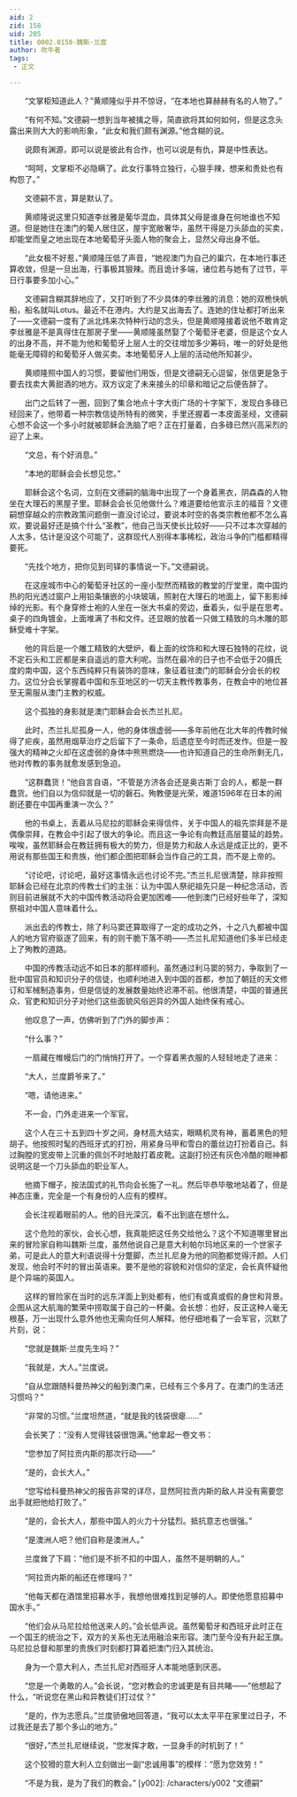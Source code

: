 ```yaml
---
aid: 2
zid: 158
uid: 205
title: 0002.0158-魏斯·兰度
author: 吹牛者
tags: 
 - 正文

---
```




　　“文掌柜知道此人？”黄顺隆似乎并不惊讶，“在本地也算赫赫有名的人物了。”

　　“有何不知。”文德嗣一想到当年被擒之辱，简直欲将其如何如何，但是这念头露出来则大大的影响形象，“此女和我们颇有渊源。”他含糊的说。

　　说颇有渊源，即可以说是彼此有合作，也可以说是有仇，算是中性表达。

　　“呵呵，文掌柜不必隐瞒了。此女行事特立独行，心狠手辣，想来和贵处也有构怨了。”

　　文德嗣不言，算是默认了。

　　黄顺隆说这里只知道李丝雅是葡华混血，具体其父母是谁身在何地谁也不知道。但是她住在澳门的葡人居住区，屋宇宽敞奢华，虽然干得是刀头舔血的买卖，却能堂而皇之地出现在本地葡萄牙头面人物的聚会上，显然父母出身不低。

　　“此女极不好惹，”黄顺隆压低了声音，“她视澳门为自己的巢穴，在本地行事还算收敛，但是一旦出海，行事极其狠辣。而且诡计多端，诸位若与她有了过节，平日行事要多加小心。”

　　文德嗣含糊其辞地应了，又打听到了不少具体的李丝雅的消息：她的双桅快帆船，船名就叫Lotus。最近不在港内，大约是又出海去了。连她的住址都打听出来了——文德嗣一度有了派北炜来次特种行动的念头，但是黄顺隆接着说他不敢肯定李丝雅是不是真得住在那房子里——黄顺隆虽然娶了个葡萄牙老婆，但是这个女人的出身不高，并不能为他和葡萄牙上层人士的交往增加多少筹码，唯一的好处是他能毫无障碍的和葡萄牙人做买卖。本地葡萄牙人上层的活动他所知甚少。

　　黄顺隆照中国人的习惯，要留他们用饭，但是文德嗣无心逗留，张信更是急于要去找卖大黄甜酒的地方。双方议定了未来接头的印章和暗记之后便告辞了。

　　出门之后转了一圈，回到了集合地点十字大街广场的十字架下，发现白多碌已经回来了，他带着一种宗教信徒所特有的微笑，手里还握着一本皮面圣经，文德嗣心想不会这一个多小时就被耶稣会洗脑了吧？正在打量着，白多碌已然兴高采烈的迎了上来。

　　“文总，有个好消息。”

　　“本地的耶稣会会长想见您。”

　　耶稣会这个名词，立刻在文德嗣的脑海中出现了一个身着黑衣，阴森森的人物坐在大理石的黑屋子里。耶稣会会长见他做什么？难道要给他宣示主的福音？文德嗣想穿越众的宗教政策问题倒一直没讨论过，要说本时空的各类宗教他都不怎么喜欢，要说最好还是搞个什么“圣教”，他自己当天使长比较好——只不过本次穿越的人太多，估计是没这个可能了，这群现代人别得本事稀松，政治斗争的门槛都精得要死。

　　“先找个地方，把你见到司铎的事情说一下。”文德嗣说。

　　在这座城市中心的葡萄牙社区的一座小型然而精致的教堂的厅堂里，南中国灼热的阳光透过窗户上用铅条镶嵌的小块玻璃，照射在大理石的地面上，留下影影绰绰的光影。有个身穿修士袍的人坐在一张大书桌的旁边，垂着头，似乎是在思考。桌子的四角镀金，上面堆满了书和文件。还显眼的放着一只做工精致的乌木雕的耶稣受难十字架。

　　他的背后是一个雕工精致的大壁炉，看上面的纹饰和和大理石独特的花纹，说不定石头和工匠都是来自遥远的意大利呢。当然在最冷的日子也不会低于20摄氏度的南中国，这个东西纯粹只有装饰的意味，象征着驻澳门的耶稣会分会长的权力。这位分会长掌握着中国和东亚地区的一切天主教传教事务，在教会中的地位甚至无需服从澳门主教的权威。

　　这个孤独的身影就是澳门耶稣会会长杰兰扎尼。

　　此时，杰兰扎尼孤身一人，他的身体很虚弱——多年前他在北大年的传教时候得了疟疾，虽然用烟草治疗之后留下了一条命，后遗症至今时而还发作。但是一股强大的精神之火却在这虚弱的身体中熊熊燃烧——也许知道自己的生命所剩无几，他对传教的事务就愈发感到急迫。

　　“这群蠢货！”他自言自语，“不管是方济各会还是奥古斯丁会的人，都是一群蠢货。他们自以为信仰就是一切的磐石。殉教便是光荣，难道1596年在日本的闹剧还要在中国再重演一次么？”

　　他的书桌上，丢着从马尼拉的耶稣会来得信件，关于中国人的祖先崇拜是不是偶像崇拜，在教会中引起了很大的争论。而且这一争论有向教廷高层蔓延的趋势。唉唉，虽然耶稣会在教廷拥有极大的势力，但是势力和敌人永远是成正比的，更不用说有那些国王和贵族，他们都企图把耶稣会当作自己的工具，而不是上帝的。

　　“讨论吧，讨论吧，最好这事情永远也讨论不完。”杰兰扎尼很清楚，除非按照耶稣会已经在北京的传教士们的主张：认为中国人祭祀祖先只是一种纪念活动，否则目前进展就不大的中国传教活动将会更加困难——他到澳门已经好些年了，深知祭祖对中国人意味着什么。

　　派出去的传教士，除了利马窦还算取得了一定的成功之外，十之八九都被中国人的地方官府驱逐了回来，有的则干脆下落不明——杰兰扎尼知道他们多半已经走上了殉教的道路。

　　中国的传教活动远不如日本的那样顺利。虽然通过利马窦的努力，争取到了一批中国官员和知识分子的信徒，也顺利地进入到中国的首都，参加了朝廷的天文修订和军械制造事务，但是信徒的发展数量始终迟滞不前。他很清楚，中国的普通民众、官吏和知识分子对他们这些面貌风俗迥异的外国人始终保有戒心。

　　他叹息了一声，仿佛听到了门外的脚步声：

　　“什么事？”

　　一扇藏在帷幔后门的门悄悄打开了。一个穿着黑衣服的人轻轻地走了进来：

　　“大人，兰度爵爷来了。”

　　“嗯，请他进来。”

　　不一会，门外走进来一个军官。

　　这个人在三十五到四十岁之间，身材高大结实，眼睛机灵有神，蓄着黑色的短胡子。他按照时髦的西班牙式的打扮，用紧身马甲和雪白的蕾丝边打扮着自己。斜过胸膛的宽皮带上沉重的佩剑不时地敲打着皮靴。这副打扮还有灰色冷酷的眼神都说明这是一个刀头舔血的职业军人。

　　他摘下帽子，按法国式的礼节向会长施了一礼。然后毕恭毕敬地站着了，但是神态庄重，完全是一个有身份的人应有的模样。

　　会长注视着眼前的人。他的目光深沉，看不出到底在想什么。

　　这个危险的家伙，会长心想，我真能把这任务交给他么？这个不知道哪里冒出来的冒险家自称叫魏斯·兰度，虽然他说自己是意大利帕尔玛地区来的一个世家子弟，可是此人的意大利语说得十分蹩脚，杰兰扎尼身为他的同胞都觉得汗颜。人们发现，他会时不时的冒出英语来。要不是他的容貌和对信仰的坚定，会长真怀疑他是个异端的英国人。

　　这样的冒险家在当时的远东洋面上到处都有，他们有或真或假的身世和背景。企图从这大航海的繁荣中捞取属于自己的一杯羹。会长想：也好，反正这种人毫无根基，万一出现什么意外他也无需向任何人解释。他仔细地看了一会军官，沉默了片刻，说：

　　“您就是魏斯·兰度先生吗？”

　　“我就是，大人。”兰度说。

　　“自从您跟随科曼热神父的船到澳门来，已经有三个多月了。在澳门的生活还习惯吗？”

　　“非常的习惯。”兰度坦然道，“就是我的钱袋很瘪……”

　　会长笑了：“没有人觉得钱袋很饱满。”他拿起一卷文书：

　　“您参加了阿拉贡内斯的那次行动——”

　　“是的，会长大人。”

　　“您写给科曼热神父的报告非常的详尽，显然阿拉贡内斯的敌人并没有需要您出手就把他给打败了。”

　　“是的，会长大人，那些中国人的火力十分猛烈。抵抗意志也很强。”

　　“是澳洲人吧？他们自称是澳洲人。”

　　兰度耸了下肩：“他们是不折不扣的中国人，虽然不是明朝的人。”

　　“阿拉贡内斯的船还在修理吗？”

　　“他每天都在酒馆里招募水手，我想他很难找到足够的人。即使他愿意招募中国水手。”

　　“他们会从马尼拉给他送来人的。”会长低声说。虽然葡萄牙和西班牙此时正在一个国王的统治之下，双方的关系也无法用融洽来形容。澳门至今没有升起王旗。马尼拉总督和那里的贵族们时刻都打算着把澳门归入其统治。

　　身为一个意大利人，杰兰扎尼对西班牙人本能地感到厌恶。

　　“您是一个勇敢的人。”会长说，“您对教会的忠诚更是有目共睹——”他想起了什么，“听说您在黑山和异教徒们打过仗？”

　　“是的，作为志愿兵。”兰度骄傲地回答道，“我可以太太平平在家里过日子，不过我还是去了那个多山的地方。”

　　“很好，”杰兰扎尼继续说，“您发挥才敢，一显身手的时机到了！”

　　这个狡猾的意大利人立刻做出一副“忠诚用事”的模样：“愿为您效劳！”

　　“不是为我，是为了我们的教会。”
[y002]: /characters/y002 "文德嗣"


